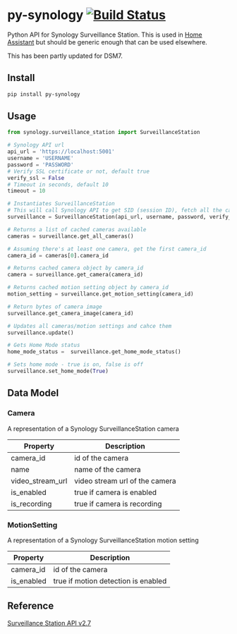 # py-synology [![Build Status](https://travis-ci.org/snjoetw/py-synology.svg?branch=master)](https://travis-ci.org/snjoetw/py-synology)
Python API for Synology Surveillance Station.  This is used in [Home Assistant](https://home-assistant.io) but should be generic enough that can be used elsewhere.

This has been partly updated for DSM7.


## Install

```bash
pip install py-synology
```


## Usage
```python
from synology.surveillance_station import SurveillanceStation

# Synology API url
api_url = 'https://localhost:5001'
username = 'USERNAME'
password = 'PASSWORD'
# Verify SSL certificate or not, default true 
verify_ssl = False
# Timeout in seconds, default 10
timeout = 10

# Instantiates SurveillanceStation
# This will call Synology API to get SID (session ID), fetch all the cameras/motion settings and cache them
surveillance = SurveillanceStation(api_url, username, password, verify_ssl=verify_ssl, timeout=timeout)

# Returns a list of cached cameras available
cameras = surveillance.get_all_cameras()

# Assuming there's at least one camera, get the first camera_id
camera_id = cameras[0].camera_id

# Returns cached camera object by camera_id
camera = surveillance.get_camera(camera_id)

# Returns cached motion setting object by camera_id
motion_setting = surveillance.get_motion_setting(camera_id)

# Return bytes of camera image
surveillance.get_camera_image(camera_id)

# Updates all cameras/motion settings and cahce them
surveillance.update()

# Gets Home Mode status
home_mode_status =  surveillance.get_home_mode_status()

# Sets home mode - true is on, false is off
surveillance.set_home_mode(True)

```


## Data Model

### Camera

A representation of a Synology SurveillanceStation camera

| Property         | Description                    |
| ---------------- | ------------------------------ |
| camera_id        | id of the camera               |
| name             | name of the camera             |
| video_stream_url | video stream url of the camera |
| is_enabled       | true if camera is enabled      |
| is_recording     | true if camera is recording    |


### MotionSetting

A representation of a Synology SurveillanceStation motion setting

| Property         | Description                    |
| ---------------- | ------------------------------ |
| camera_id        | id of the camera               |
| is_enabled       | true if motion detection is enabled |


## Reference

[Surveillance Station API v2.7](https://global.download.synology.com/download/Document/DeveloperGuide/Surveillance_Station_Web_API_v2.7.pdf)
